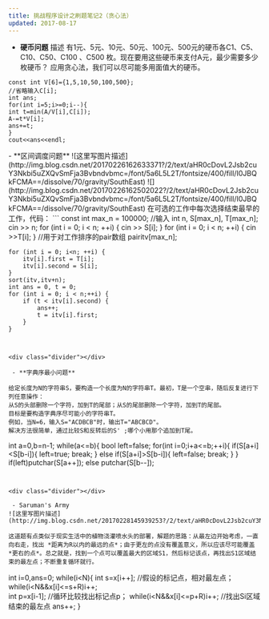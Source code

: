 ```yaml
---
title: 挑战程序设计之刷题笔记2（贪心法）
updated: 2017-08-17 
---
```

 - **硬币问题**
描述
有1元、5元、10元、50元、100元、500元的硬币各C1、C5、C10、C50、C100 、C500 枚。现在要用这些硬币来支付A元，最少需要多少枚硬币？
应用贪心法，我们可以尽可能多用面值大的硬币。
```
const int V[6]={1,5,10,50,100,500};
//省略输入C[i];
int ans;
for(int i=5;i>=0;i--){
int t=min(A/V[i],C[i]);
A-=t*V[i];
ans+=t;
}
cout<<ans<<endl;
```
<div class="divider"></div>
 - **区间调度问题**
 ![这里写图片描述](http://img.blog.csdn.net/20170226162633371?/2/text/aHR0cDovL2Jsb2cuY3Nkbi5uZXQvSmFja3Bvbndvbmc=/font/5a6L5L2T/fontsize/400/fill/I0JBQkFCMA==/dissolve/70/gravity/SouthEast)
 ![](http://img.blog.csdn.net/20170226162502022?/2/text/aHR0cDovL2Jsb2cuY3Nkbi5uZXQvSmFja3Bvbndvbmc=/font/5a6L5L2T/fontsize/400/fill/I0JBQkFCMA==/dissolve/70/gravity/SouthEast)
在可选的工作中每次选择结束最早的工作，代码：
```
	const int max_n = 100000;
	//输入
	int n, S[max_n], T[max_n];
	cin >> n;
	for (int i = 0; i < n; ++i) {
		cin >> S[i];
	}
	for (int i = 0; i < n; ++i) {
		cin >>T[i];
	}
	//用于对工作排序的pair数组
	pair<int, int>itv[max_n];

	for (int i = 0; i<n; ++i) {
		itv[i].first = T[i];
		itv[i].second = S[i];
	}
	sort(itv,itv+n);
	int ans = 0, t = 0;
	for (int i = 0; i < n;++i) {
		if (t < itv[i].second) {
			ans++;
			t = itv[i].first;
		}
	}
```


<div class="divider"></div>

 - **字典序最小问题**

给定长度为N的字符串S，要构造一个长度为N的字符串T。最初，T是一个空串，随后反复进行下列任意操作：
从S的头部删除一个字符，加到T的尾部；从S的尾部删除一个字符，加到T的尾部。
目标是要构造字典序尽可能小的字符串T。
例如，当N=6，输入S="ACDBCB"时，输出T="ABCBCD"。
解决方法很简单，通过比较S和反转后的S' ;哪个小用那个追加到T尾。

```
int a=0,b=n-1;
    while(a<=b){
            bool left=false;
        for(int i=0;i+a<=b;++i){
            if(S[a+i]<S[b-i]){
                left=true;
                break;
            }
            else if(S[a+i]>S[b-i]){
                left=false;
                break;
            }
        }
       if(left)putchar(S[a++]);
       else putchar(S[b--]);
```


<div class="divider"></div>

 - Saruman's Army
![这里写图片描述](http://img.blog.csdn.net/20170228145939253?/2/text/aHR0cDovL2Jsb2cuY3Nkbi5uZXQvSmFja3Bvbndvbmc=/font/5a6L5L2T/fontsize/400/fill/I0JBQkFCMA==/dissolve/70/gravity/SouthEast)

这道题有点类似于现实生活中的植物浇灌喷水头的部署，解题的思路：从最左边开始考虑，一直向右走，找出 *距离为R以内的最远的点*；由于更左的点没有覆盖意义，所以应该尽可能覆盖 *更右的点*。总之就是，找到一个点可以覆盖最大的区域S1，然后标记该点，再找出S1区域结束的最左点；不断重复循环就行。

```
int i=0,ans=0;
       while(i<N){
        int s=x[i++];   //假设的标记点，相对最左点；
        while(i<N&&x[i]<=s+R)i++;  
        int p=x[i-1];    //循环比较找出标记点p；
        while(i<N&&x[i]<=p+R)i++; //找出Si区域结束的最左点
        ans++;
     }
```


